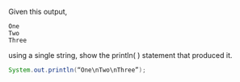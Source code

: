 Given this output, 

```
One
Two
Three
```

using a single string, show the println( ) statement that produced it.

```java
System.out.println(“One\nTwo\nThree”);  
```

